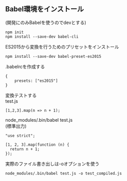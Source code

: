 ## Babel環境をインストール
(開発にのみBabelを使うのでdevとする)

```
npm init 
npm install --save-dev babel-cli
```

ES2015から変換を行うためのプリセットをインストール

```
npm install --save-dev babel-preset-es2015
```

.babelrcを作成する

```
{
    presets: ["es2015"]
}
```

変換テストする  
test.js  

```
[1,2,3].map(n => n + 1);
```

node_modules/.bin/babel test.js  
(標準出力)

```
"use strict";

[1, 2, 3].map(function (n) {
  return n + 1;
});
```

実際のファイル書き出しは-oオプションを使う

```
node_modules/.bin/babel test.js -o test_compiled.js
```
